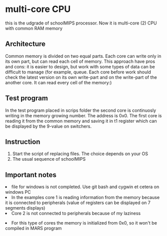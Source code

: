 <h1>multi-core CPU</h1>
<p>this is the udgrade of schoolMIPS processor. Now it is multi-core (2) CPU with common RAM memory
<h2>Architecture</h2>
Common memory is divided on two equal parts. Each core can write only in its own part, but can read each cell of memory.
This approach have pros and cons: it is easier to design, but work with some types of data can be difficult to manage (for example, queue. Each core before work should check the latest version on its own write-part and on the write-part of the another core. It can read every cell of the memory:)</p>
<h2>Test program</h2>
In the test program placed in scrips folder the second core is continuosly writing in the memory growing number. The address is 0x0. The first core is reading it from the common memory and saving it in t1 register which can be displayed by the 9-value on switchers.
<h2>Instruction</h2>
<ol>
<li> Start the script of replacing files. The choice depends on your OS
<li> The usual sequence of schoolMIPS
</ol>
<h2>Important notes</h2>
<li> file for windows is not completed. Use git bash and cygwin et cetera on windows PC
<li>In the examples core 1 is reading information from the memory because it is connected to peripherals (value of registers can be displayed on 7 segments displays)
<li>Core 2 is not connected to peripherals because of my laziness</p>
<li>For this type of cores the memory is initialized from 0x0, so it won't be compiled in MARS program</p>